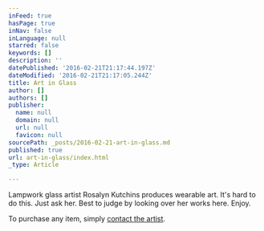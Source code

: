```yaml
---
inFeed: true
hasPage: true
inNav: false
inLanguage: null
starred: false
keywords: []
description: ''
datePublished: '2016-02-21T21:17:44.197Z'
dateModified: '2016-02-21T21:17:05.244Z'
title: Art in Glass
author: []
authors: []
publisher:
  name: null
  domain: null
  url: null
  favicon: null
sourcePath: _posts/2016-02-21-art-in-glass.md
published: true
url: art-in-glass/index.html
_type: Article

---
```

Lampwork glass artist Rosalyn Kutchins produces wearable art. It's hard to do this. Just ask her. Best to judge by looking over her works here. Enjoy.

To purchase any item, simply [contact the artist][0].

[0]: mailto:rkutchins@gmail.com